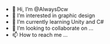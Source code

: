 - 👋 Hi, I’m @AlwaysDcw
- 👀 I’m interested in graphic design
- 🌱 I’m currently learning Unity and C#
- 💞️ I’m looking to collaborate on ...
- 📫 How to reach me ...
